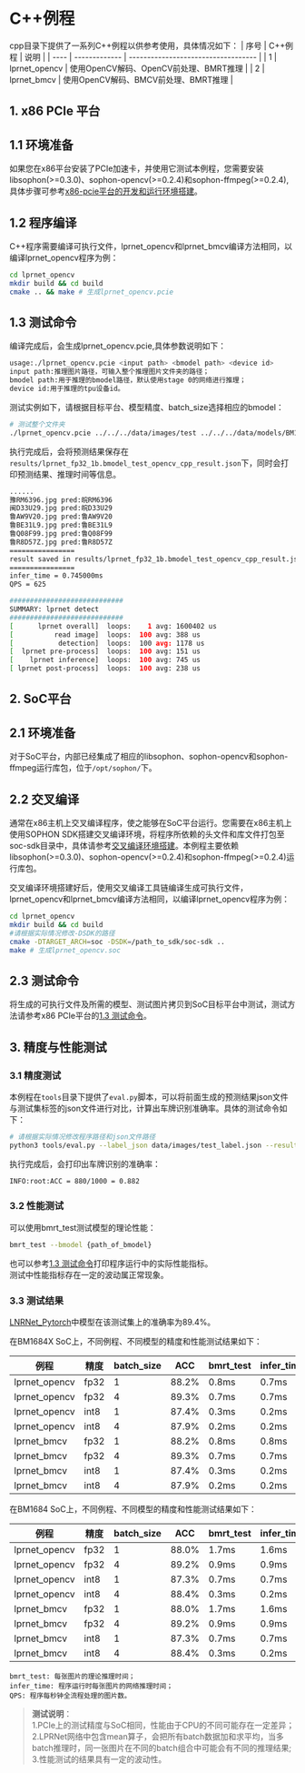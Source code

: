 # C++例程
cpp目录下提供了一系列C++例程以供参考使用，具体情况如下：
| 序号  | C++例程      | 说明                                 |
| ---- | ------------- | -----------------------------------  |
| 1    | lprnet_opencv | 使用OpenCV解码、OpenCV前处理、BMRT推理 |
| 2    | lprnet_bmcv   | 使用OpenCV解码、BMCV前处理、BMRT推理   |


## 1. x86 PCIe 平台

## 1.1 环境准备

如果您在x86平台安装了PCIe加速卡，并使用它测试本例程，您需要安装libsophon(>=0.3.0)、sophon-opencv(>=0.2.4)和sophon-ffmpeg(>=0.2.4),具体步骤可参考[x86-pcie平台的开发和运行环境搭建](../../docs/Environment_Install_Guide.md#2-x86-pcie平台的开发和运行环境搭建)。

## 1.2 程序编译
C++程序需要编译可执行文件，lprnet_opencv和lprnet_bmcv编译方法相同，以编译lprnet_opencv程序为例：
```bash
cd lprnet_opencv
mkdir build && cd build
cmake .. && make # 生成lprnet_opencv.pcie
```

## 1.3 测试命令

编译完成后，会生成lprnet_opencv.pcie,具体参数说明如下：

```bash
usage:./lprnet_opencv.pcie <input path> <bmodel path> <device id>
input path:推理图片路径，可输入整个推理图片文件夹的路径；
bmodel path:用于推理的bmodel路径，默认使用stage 0的网络进行推理；
device id:用于推理的tpu设备id。
```

测试实例如下，请根据目标平台、模型精度、batch_size选择相应的bmodel：

```bash
# 测试整个文件夹
./lprnet_opencv.pcie ../../../data/images/test ../../../data/models/BM1684X/lprnet_fp32_1b.bmodel 0
```

执行完成后，会将预测结果保存在`results/lprnet_fp32_1b.bmodel_test_opencv_cpp_result.json`下，同时会打印预测结果、推理时间等信息。

```bash
......
豫RM6396.jpg pred:皖RM6396
闽D33U29.jpg pred:皖D33U29
鲁AW9V20.jpg pred:鲁AW9V20
鲁BE31L9.jpg pred:鲁BE31L9
鲁Q08F99.jpg pred:鲁Q08F99
鲁R8D57Z.jpg pred:鲁R8D57Z
================
result saved in results/lprnet_fp32_1b.bmodel_test_opencv_cpp_result.json
================
infer_time = 0.745000ms
QPS = 625

############################
SUMMARY: lprnet detect
############################
[      lprnet overall]  loops:    1 avg: 1600402 us
[          read image]  loops:  100 avg: 388 us
[           detection]  loops:  100 avg: 1178 us
[  lprnet pre-process]  loops:  100 avg: 151 us
[    lprnet inference]  loops:  100 avg: 745 us
[ lprnet post-process]  loops:  100 avg: 238 us

```

## 2. SoC平台
## 2.1 环境准备
对于SoC平台，内部已经集成了相应的libsophon、sophon-opencv和sophon-ffmpeg运行库包，位于`/opt/sophon/`下。

## 2.2 交叉编译
通常在x86主机上交叉编译程序，使之能够在SoC平台运行。您需要在x86主机上使用SOPHON SDK搭建交叉编译环境，将程序所依赖的头文件和库文件打包至soc-sdk目录中，具体请参考[交叉编译环境搭建](../../docs/Environment_Install_Guide.md#31-交叉编译环境搭建)。本例程主要依赖libsophon(>=0.3.0)、sophon-opencv(>=0.2.4)和sophon-ffmpeg(>=0.2.4)运行库包。

交叉编译环境搭建好后，使用交叉编译工具链编译生成可执行文件，lprnet_opencv和lprnet_bmcv编译方法相同，以编译lprnet_opencv程序为例：
```bash
cd lprnet_opencv
mkdir build && cd build
#请根据实际情况修改-DSDK的路径
cmake -DTARGET_ARCH=soc -DSDK=/path_to_sdk/soc-sdk ..  
make # 生成lprnet_opencv.soc
```

## 2.3 测试命令
将生成的可执行文件及所需的模型、测试图片拷贝到SoC目标平台中测试，测试方法请参考x86 PCIe平台的[1.3 测试命令](#13-测试命令)。

## 3. 精度与性能测试

### 3.1 精度测试
本例程在`tools`目录下提供了`eval.py`脚本，可以将前面生成的预测结果json文件与测试集标签的json文件进行对比，计算出车牌识别准确率。具体的测试命令如下：
```bash
# 请根据实际情况修改程序路径和json文件路径
python3 tools/eval.py --label_json data/images/test_label.json --result_json cpp/lprnet_opencv/build/results/lprnet_fp32_1b.bmodel_test_opencv_cpp_result.json
```
执行完成后，会打印出车牌识别的准确率：
```bash
INFO:root:ACC = 880/1000 = 0.882
```

### 3.2 性能测试

可以使用bmrt_test测试模型的理论性能：
```bash
bmrt_test --bmodel {path_of_bmodel}
```
也可以参考[1.3 测试命令](#13-测试命令)打印程序运行中的实际性能指标。  
测试中性能指标存在一定的波动属正常现象。

### 3.3 测试结果

[LNRNet_Pytorch](https://github.com/sirius-ai/LPRNet_Pytorch)中模型在该测试集上的准确率为89.4%。

在BM1684X SoC上，不同例程、不同模型的精度和性能测试结果如下：

|     例程      | 精度 |batch_size|  ACC  |bmrt_test|infer_time| QPS |
|   --------    | ---- | -------  | ----- |  -----  | -----    | --- |
| lprnet_opencv | fp32 |   1      | 88.2% |  0.8ms  |  0.7ms   | 620 |
| lprnet_opencv | fp32 |   4      | 89.3% |  0.7ms  |  0.7ms   | 660 |
| lprnet_opencv | int8 |   1      | 87.4% |  0.3ms  |  0.2ms   | 950 |
| lprnet_opencv | int8 |   4      | 87.9% |  0.2ms  |  0.2ms   | 1000 |
| lprnet_bmcv   | fp32 |   1      | 88.2% |  0.8ms  |  0.8ms   | 660 |
| lprnet_bmcv   | fp32 |   4      | 89.3% |  0.7ms  |  0.7ms   | 700 |
| lprnet_bmcv   | int8 |   1      | 87.4% |  0.3ms  |  0.2ms   | 1050 |
| lprnet_bmcv   | int8 |   4      | 87.9% |  0.2ms  |  0.2ms   | 1150 |

在BM1684 SoC上，不同例程、不同模型的精度和性能测试结果如下：

|     例程      | 精度 |batch_size|  ACC  |bmrt_test|infer_time| QPS |
|   --------    | ---- | -------  | ----- |  -----  | -----    | --- |
| lprnet_opencv | fp32 |   1      | 88.0% |  1.7ms  |  1.6ms   | 400 |
| lprnet_opencv | fp32 |   4      | 89.2% |  0.9ms  |  0.9ms   | 600 |
| lprnet_opencv | int8 |   1      | 87.3% |  0.7ms  |  0.7ms   | 660 |
| lprnet_opencv | int8 |   4      | 88.4% |  0.3ms  |  0.2ms   | 960 |
| lprnet_bmcv   | fp32 |   1      | 88.0% |  1.7ms  |  1.6ms   | 400 |
| lprnet_bmcv   | fp32 |   4      | 89.2% |  0.9ms  |  0.9ms   | 620 |
| lprnet_bmcv   | int8 |   1      | 87.3% |  0.7ms  |  0.7ms   | 660 |
| lprnet_bmcv   | int8 |   4      | 88.4% |  0.3ms  |  0.2ms   | 1000 |
```
bmrt_test: 每张图片的理论推理时间；
infer_time: 程序运行时每张图片的网络推理时间；
QPS: 程序每秒钟全流程处理的图片数。
```

> **测试说明**：  
1.PCIe上的测试精度与SoC相同，性能由于CPU的不同可能存在一定差异；  
2.LPRNet网络中包含mean算子，会把所有batch数据加和求平均，当多batch推理时，同一张图片在不同的batch组合中可能会有不同的推理结果;  
3.性能测试的结果具有一定的波动性。